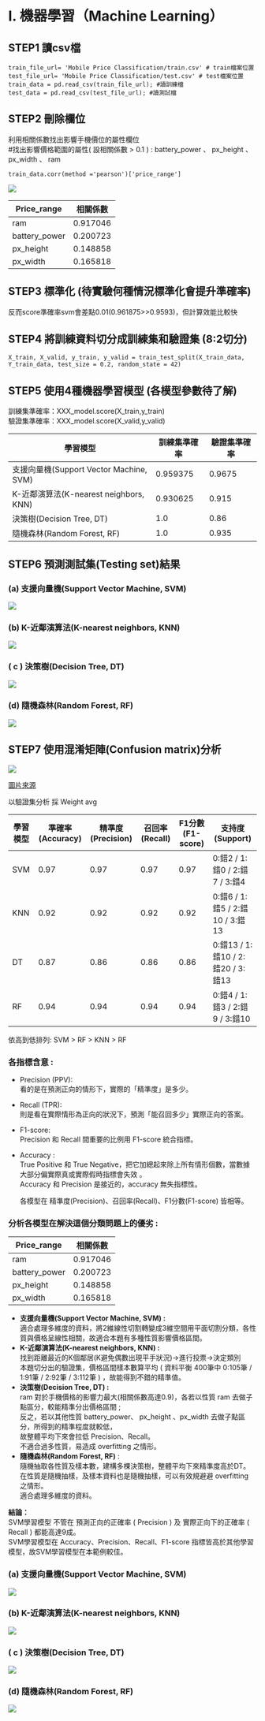 # I.	機器學習（Machine Learning）
## STEP1 讀csv檔
```=python
train_file_url= 'Mobile Price Classification/train.csv' # train檔案位置 
test_file_url= 'Mobile Price Classification/test.csv' # test檔案位置 
train_data = pd.read_csv(train_file_url); #讀訓練檔 
test_data = pd.read_csv(test_file_url); #讀測試檔 
```


## STEP2 刪除欄位
利用相關係數找出影響手機價位的屬性欄位 <br>
#找出影響價格範圍的屬性( 設相關係數 > 0.1 ) : battery_power 、 px_height 、 px_width 、 ram <br>
```=python
train_data.corr(method ='pearson')['price_range'] 
```
![](https://i.imgur.com/xypnUgq.png)

| Price_range   | 相關係數  |
| --------      | -------- | 
| ram           | 0.917046 | 
| battery_power | 0.200723 |
| px_height     | 0.148858 | 
| px_width      | 0.165818 | 

## STEP3 標準化 (待實驗何種情況標準化會提升準確率)
反而score準確率svm會差點0.01(0.961875>>0.9593)，但計算效能比較快 <br>

## STEP4 將訓練資料切分成訓練集和驗證集 (8:2切分)
```=python
X_train, X_valid, y_train, y_valid = train_test_split(X_train_data, Y_train_data, test_size = 0.2, random_state = 42)
```

## STEP5 使用4種機器學習模型 (各模型參數待了解)
訓練集準確率：XXX_model.score(X_train,y_train) <br>
驗證集準確率：XXX_model.score(X_valid,y_valid) <br>



| 學習模型                              | 訓練集準確率 | 驗證集準確率 |
| ------------------------------------ | -------- | -------- |
| 支援向量機(Support Vector Machine, SVM)| 0.959375 | 0.9675  |
| K-近鄰演算法(K-nearest neighbors, KNN) | 0.930625 | 0.915   |
| 決策樹(Decision Tree, DT)             | 1.0      | 0.86    |
| 隨機森林(Random Forest, RF)           | 1.0       | 0.935   |

## STEP6 預測測試集(Testing set)結果
### (a)	支援向量機(Support Vector Machine, SVM)
![](https://i.imgur.com/GOFzf93.png)
### (b)	K-近鄰演算法(K-nearest neighbors, KNN)
![](https://i.imgur.com/vQsmCZq.png)
### ( c )	決策樹(Decision Tree, DT)
![](https://i.imgur.com/I52lUXs.png)
### (d)	隨機森林(Random Forest, RF)
![](https://i.imgur.com/u7KRI82.png)

## STEP7 使用混淆矩陣(Confusion matrix)分析

![](https://i.imgur.com/UuKWXyi.jpg)

[圖片來源](https://www.ycc.idv.tw/confusion-matrix.html)

以驗證集分析 採 Weight avg

| 學習模型 | 準確率(Accuracy) | 精準度(Precision) | 召回率(Recall) | F1分數(F1-score)| 支持度(Support)                 |
| ------  | -------------- | ---------------  |-------------- | -------------- | ------------------------------- |
| SVM     | 0.97           | 0.97             | 0.97          | 0.97           | 0:錯2 / 1:錯0 / 2:錯7 / 3:錯4     |
| KNN     | 0.92           | 0.92             | 0.92          | 0.92           | 0:錯6 / 1:錯5 / 2:錯10 / 3:錯13   |
| DT      | 0.87           | 0.86             | 0.86          | 0.86           | 0:錯13 / 1:錯10 / 2:錯20 / 3:錯13 |
| RF      | 0.94           | 0.94             | 0.94          | 0.94           | 0:錯4 / 1:錯3 / 2:錯9 / 3:錯10    |

依高到低排列: SVM > RF > KNN > RF

### 各指標含意 :
* Precision (PPV): <br>
  看的是在預測正向的情形下，實際的「精準度」是多少。<br>
* Recall (TPR):<br> 
  則是看在實際情形為正向的狀況下，預測「能召回多少」實際正向的答案。<br>
* F1-score: <br>
  Precision 和 Recall 間重要的比例用 F1-score 統合指標。<br>
* Accuracy : <br>
  True Positive 和 True Negative，把它加總起來除上所有情形個數，當數據大部分偏實際真或實際假時指標會失效 。<br>
  Accuracy 和 Precision 是接近的，accuracy 無失指標性。<br>
  
  各模型在 精準度(Precision)、召回率(Recall)、F1分數(F1-score) 皆相等。<br>

### 分析各模型在解決這個分類問題上的優劣 : <br>

| Price_range   | 相關係數  |
| --------      | -------- | 
| ram           | 0.917046 | 
| battery_power | 0.200723 |
| px_height     | 0.148858 | 
| px_width      | 0.165818 | 

* **支援向量機(Support Vector Machine, SVM) :**<br>
    適合處理多維度的資料，將2維線性切割轉變成3維空間用平面切割分類，各性質與價格呈線性相關，故適合本題有多種性質影響價格區間。<br>
* **K-近鄰演算法(K-nearest neighbors, KNN) :** <br>
    找到距離最近的K個鄰居(K避免偶數出現平手狀況)→進行投票→決定類別<br>
    本題切分出的驗證集，價格區間樣本數算平均 ( 資料平衡 400筆中 0:105筆 / 1:91筆 / 2:92筆 / 3:112筆 ) ，故能得到不錯的精準值。<br>
* **決策樹(Decision Tree, DT) :** <br>
    ram 對於手機價格的影響力最大(相關係數高達0.9)，各若以性質 ram 去做子點區分，較能精準分出價格區間 ; <br>
    反之，若以其他性質 battery_power、 px_height 、px_width 去做子點區分，所得到的精準程度就較低，<br>
    故整體平均下來會拉低 Precision、Recall。<br>
    不適合過多性質，易造成 overfitting 之情形。<br>
* **隨機森林(Random Forest, RF)** : <br>
    隨機抽取各性質及樣本數，建構多棵決策樹，整體平均下來精準度高於DT。<br>
    在性質是隨機抽樣，及樣本資料也是隨機抽樣，可以有效規避避 overfitting 之情形。<br>
    適合處理多維度的資料。


**結論：**<br>
SVM學習模型 不管在 預測正向的正確率 ( Precision ) 及 實際正向下的正確率 ( Recall ) 都能高達9成。<br>
SVM學習模型在 Accuracy、Precision、Recall、F1-score 指標皆高於其他學習模型，故SVM學習模型在本範例較佳。<br>

### (a)	支援向量機(Support Vector Machine, SVM)
![](https://i.imgur.com/wJxfT66.png)

### (b)	K-近鄰演算法(K-nearest neighbors, KNN)
![](https://i.imgur.com/o6M7GYJ.png)

### ( c )	決策樹(Decision Tree, DT)
![](https://i.imgur.com/jjkQyjL.png)

### (d)	隨機森林(Random Forest, RF)
![](https://i.imgur.com/KAeO2ja.png)















